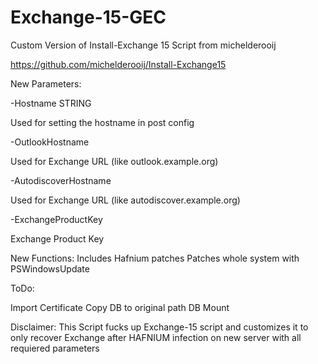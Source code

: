 # Exchange-15-GEC
 
Custom Version of Install-Exchange 15 Script from michelderooij

https://github.com/michelderooij/Install-Exchange15

New Parameters:

-Hostname STRING 

Used for setting the hostname in post config

-OutlookHostname

Used for Exchange URL (like outlook.example.org)

-AutodiscoverHostname 

Used for Exchange URL (like autodiscover.example.org)

-ExchangeProductKey 

Exchange Product Key


New Functions:
Includes Hafnium patches
Patches whole system with PSWindowsUpdate 


ToDo:


Import Certificate
Copy DB to original path
DB Mount


Disclaimer:
This Script fucks up Exchange-15 script and customizes it to only recover Exchange after HAFNIUM infection on new server with all requiered parameters
